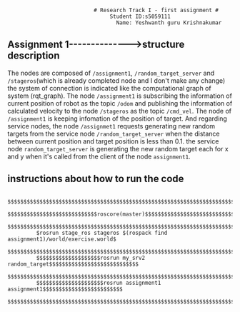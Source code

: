                                # Research Track I - first assignment #
                                    Student ID:s5059111
                                      Name: Yeshwanth guru Krishnakumar

## Assignment 1-------------->structure description
The nodes are composed of `/assignment1`, `/random_target_server` and `/stageros`(which is already completed node and I don't make any change)
the system of connection is indicated like the computational graph of system (rqt_graph).
 The node `/assignment1` is subscribing the information of current position of robot as the topic `/odom` and publishing the information of calculated velocity to the node `/stageros` as the topic `/cmd_vel`. The node of `/assignment1` is keeping infomation of the position of target.
And regarding service nodes, the node `/assignmet1` requests generating new random targets from the service node `/random_target_server` when the distance between current position and target position is less than 0.1. the service node `random_target_server` is generating the new random target each for x and y when it's called from the client of the node `assignment1`.

## instructions about how to run the code




             $$$$$$$$$$$$$$$$$$$$$$$$$$$$$$$$$$$$$$$$$$$$$$$$$$$$$$$$$$$$$$$$$$$$$$$$$$$$
             $$$$$$$$$$$$$$$$$$$$$$$$$$$$roscore(master)$$$$$$$$$$$$$$$$$$$$$$$$$$$$$$$$$
             $$$$$$$$$$$$$$$$$$$$$$$$$$$$$$$$$$$$$$$$$$$$$$$$$$$$$$$$$$$$$$$$$$$$$$$$$$$$
             $rosrun stage_ros stageros $(rospack find assignment1)/world/exercise.world$
             $$$$$$$$$$$$$$$$$$$$$$$$$$$$$$$$$$$$$$$$$$$$$$$$$$$$$$$$$$$$$$$$$$$$$$$$$$$$
             $$$$$$$$$$$$$$$$$$$$rosrun my_srv2 random_target$$$$$$$$$$$$$$$$$$$$$$$$$$$$
             $$$$$$$$$$$$$$$$$$$$$$$$$$$$$$$$$$$$$$$$$$$$$$$$$$$$$$$$$$$$$$$$$$$$$$$$$$$$
             $$$$$$$$$$$$$$$$$$$$$rosrun assignment1 assignment1$$$$$$$$$$$$$$$$$$$$$$$$$
             $$$$$$$$$$$$$$$$$$$$$$$$$$$$$$$$$$$$$$$$$$$$$$$$$$$$$$$$$$$$$$$$$$$$$$$$$$$$
 



